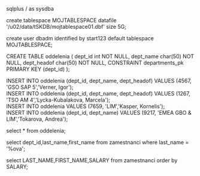 sqlplus / as sysdba <br />

create tablespace MOJTABLESPACE datafile '/u02/data/tSKDB/mojtablespace01.dbf' size 5G; <br />

create user dbadm identified by start123 default tablespace MOJTABLESPACE; <br />


CREATE TABLE oddelenia ( dept_id int NOT NULL, dept_name char(50) NOT NULL, dept_headof char(50) NOT NULL, CONSTRAINT departments_pk PRIMARY KEY (dept_id) ); <br />

INSERT INTO oddelenia (dept_id, dept_name, dept_headof) VALUES (4567, 'GSO SAP 5','Verner, Igor'); <br />
INSERT INTO oddelenia (dept_id, dept_name, dept_headof) VALUES (1267, 'TSO AM 4','Lycka-Kubalakova, Marcela'); <br />
INSERT INTO oddelenia VALUES (7659, 'LIM','Kasper, Kornelis'); <br />
INSERT INTO oddelenia (dept_id, dept_name) VALUES (9217, 'EMEA GBO & LIM','Tokarova, Andrea'); <br />

select * from oddelenia; <br />

select dept_id,last_name,first_name from zamestnanci where last_name = '%ova'; <br />

select LAST_NAME,FIRST_NAME,SALARY from zamestnanci order by SALARY; <br />

